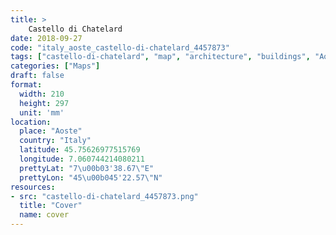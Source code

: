 ```yaml
---
title: > 
    Castello di Chatelard
date: 2018-09-27
code: "italy_aoste_castello-di-chatelard_4457873"
tags: ["castello-di-chatelard", "map", "architecture", "buildings", "Aoste", "Italy"]
categories: ["Maps"]
draft: false
format:
  width: 210
  height: 297
  unit: 'mm'
location:
  place: "Aoste"
  country: "Italy"
  latitude: 45.75626977515769
  longitude: 7.060744214080211
  prettyLat: "7\u00b03'38.67\"E"
  prettyLon: "45\u00b045'22.57\"N"
resources:
- src: "castello-di-chatelard_4457873.png"
  title: "Cover"
  name: cover
---
```

